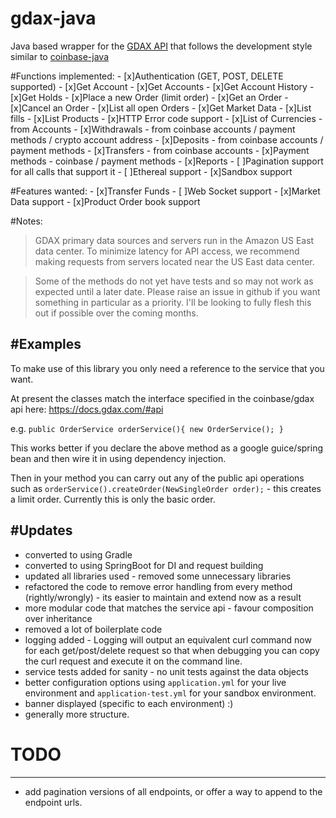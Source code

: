 # gdax-java
Java based wrapper for the [GDAX API](https://docs.gdax.com/#introduction) that follows the development style similar to [coinbase-java](https://github.com/coinbase/coinbase-java)

#Functions implemented:
    - [x]Authentication (GET, POST, DELETE supported)
    - [x]Get Account
    - [x]Get Accounts
    - [x]Get Account History
    - [x]Get Holds
    - [x]Place a new Order (limit order)
    - [x]Get an Order
    - [x]Cancel an Order
    - [x]List all open Orders
    - [x]Get Market Data
    - [x]List fills
    - [x]List Products
    - [x]HTTP Error code support
    - [x]List of Currencies - from Accounts
    - [x]Withdrawals - from coinbase accounts / payment methods / crypto account address
    - [x]Deposits - from coinbase accounts / payment methods
    - [x]Transfers - from coinbase accounts
    - [x]Payment methods - coinbase / payment methods
    - [x]Reports
    - [ ]Pagination support for all calls that support it
    - [ ]Ethereal support
    - [x]Sandbox support
    
#Features wanted:
    - [x]Transfer Funds
    - [ ]Web Socket support
    - [x]Market Data support
    - [x]Product Order book support

#Notes:
>GDAX primary data sources and servers run in the Amazon US East data center. To minimize latency for API access, we recommend making requests from servers located near the US East data center.

>Some of the methods do not yet have tests and so may not work as expected until a later date. Please raise an issue in github if you want something in particular as a priority. I'll be looking to fully flesh this out if possible over the coming months.

#Examples
--------
To make use of this library you only need a reference to the service that you want.

At present the classes match the interface specified in the coinbase/gdax api here: https://docs.gdax.com/#api

e.g. 
`public OrderService orderService(){
    new OrderService();
}`

This works better if you declare the above method as a google guice/spring bean and then wire it in using dependency injection.

Then in your method you can carry out any of the public api operations such as `orderService().createOrder(NewSingleOrder order);` - this creates a limit order. Currently this is only the basic order.

#Updates
--------
- converted to using Gradle
- converted to using SpringBoot for DI and request building
- updated all libraries used - removed some unnecessary libraries
- refactored the code to remove error handling from every method (rightly/wrongly) - its easier to maintain and extend now as a result
- more modular code that matches the service api - favour composition over inheritance
- removed a lot of boilerplate code
- logging added - Logging will output an equivalent curl command now for each get/post/delete request so that when debugging you can copy the curl request and execute it on the command line.
- service tests added for sanity - no unit tests against the data objects
- better configuration options using `application.yml` for your live environment and `application-test.yml` for your sandbox environment.
- banner displayed (specific to each environment) :)
- generally more structure.

# TODO
-------
- add pagination versions of all endpoints, or offer a way to append to the endpoint urls.
